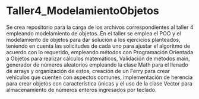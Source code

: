 # Taller4_ModelamientoObjetos
Se crea repositorio para la carga de los archivos correspondientes al taller 4 empleando modelamiento de objetos.
En el taller se emplea el POO y el modelamiento de objetos para dar solución a los ejercicios planteados, teniendo en cuenta las solicitudes de cada uno para ajustar el algoritmo de acuerdo con lo requerido, empleando métodos con Programación Orientada a Objetos para realizar cálculos matemáticos, Validación de métodos main, generador de números aleatorios empleando la clase Math para el llenado de arrays y organización de estos, creación de un Ferry para crear vehículos que cuenten con aspectos comunes, implementación de herencia para crear objetos con característica únicas y el uso de la clase Vector para almacenamiento de números enteros ingresados por teclado.

